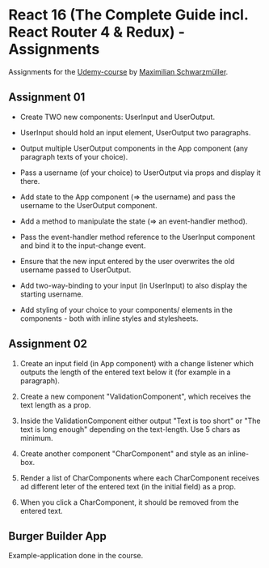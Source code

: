 # React 16 (The Complete Guide incl. React Router 4 & Redux) - Assignments

Assignments for the [Udemy-course](https://www.udemy.com/react-the-complete-guide-incl-redux/) by [Maximilian Schwarzmüller](https://www.academind.com).

## Assignment 01

- Create TWO new components: UserInput and UserOutput.

- UserInput should hold an input element, UserOutput two paragraphs.

- Output multiple UserOutput components in the App component (any paragraph texts of your choice).

- Pass a username (of your choice) to UserOutput via props and display it there.

- Add state to the App component (=> the username) and pass the username to the UserOutput component.

- Add a method to manipulate the state (=> an event-handler method).

- Pass the event-handler method reference to the UserInput component and bind it to the input-change event.

- Ensure that the new input entered by the user overwrites the old username passed to UserOutput.

- Add two-way-binding to your input (in UserInput) to also display the starting username.

- Add styling of your choice to your components/ elements in the components - both with inline styles and stylesheets.

## Assignment 02

1. Create an input field (in App component) with a change listener which outputs the length of the entered text below it (for example in a paragraph).

2. Create a new component "ValidationComponent", which receives the text length as a prop.

3. Inside the ValidationComponent either output "Text is too short" or "The text is long enough" depending on the text-length. Use 5 chars as minimum.

4. Create another component "CharComponent" and style as an inline-box.

5. Render a list of CharComponents where each CharComponent receives ad different leter of the entered text (in the initial field) as a prop.

6. When you click a CharComponent, it should be removed from the entered text.

## Burger Builder App

Example-application done in the course.
